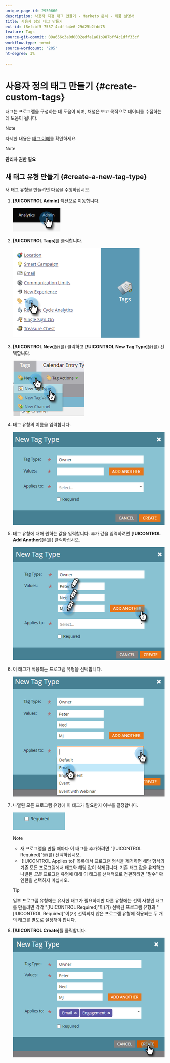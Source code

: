 ```yaml
---
unique-page-id: 2950660
description: 사용자 지정 태그 만들기 - Marketo 문서 - 제품 설명서
title: 사용자 정의 태그 만들기
exl-id: f8efcbf5-7557-4cdf-b4e6-29d25b2fdd75
feature: Tags
source-git-commit: 09a656c3a0d0002edfa1a61b987bff4c1dff33cf
workflow-type: tm+mt
source-wordcount: '205'
ht-degree: 3%

---
```


# 사용자 정의 태그 만들기 {#create-custom-tags}

태그는 프로그램을 구성하는 데 도움이 되며, 채널은 보고 목적으로 데이터를 수집하는 데 도움이 됩니다.

>[!NOTE]
>
>자세한 내용은 [태그 이해](/help/marketo/product-docs/core-marketo-concepts/programs/working-with-programs/understanding-tags.md)를 확인하세요.

>[!NOTE]
>
>**관리자 권한 필요**

## 새 태그 유형 만들기 {#create-a-new-tag-type}

새 태그 유형을 만들려면 다음을 수행하십시오.

1. **[!UICONTROL Admin]** 섹션으로 이동합니다.

   ![](assets/create-custom-tags-1.png)

1. **[!UICONTROL Tags]**&#x200B;를 클릭합니다.

   ![](assets/create-custom-tags-2.png)

1. **[!UICONTROL New]**&#x200B;을(를) 클릭하고 **[!UICONTROL New Tag Type]**&#x200B;을(를) 선택합니다.

   ![](assets/create-custom-tags-3.png)

1. 태그 유형의 이름을 입력합니다.

   ![](assets/create-custom-tags-4.png)

1. 태그 유형에 대해 원하는 값을 입력합니다. 추가 값을 입력하려면 **[!UICONTROL Add Another]**&#x200B;을(를) 클릭하십시오.

   ![](assets/create-custom-tags-5.png)

1. 이 태그가 적용되는 프로그램 유형을 선택합니다.

   ![](assets/create-custom-tags-6.png)

1. 나열된 모든 프로그램 유형에 이 태그가 필요한지 여부를 결정합니다.

   ![](assets/create-custom-tags-7.png)

   >[!NOTE]
   >
   >* 새 프로그램을 만들 때마다 이 태그를 추가하려면 &quot;[!UICONTROL Required]&quot;을(를) 선택하십시오.
   >* &#39;[!UICONTROL Applies to]&#39; 목록에서 프로그램 형식을 제거하면 해당 형식의 기존 모든 프로그램에서 태그와 해당 값이 삭제됩니다. 기존 태그 값을 유지하고 나열된 _모든_ 프로그램 유형에 대해 이 태그를 선택적으로 전환하려면 &quot;필수&quot; 확인란을 선택하지 마십시오.

   >[!TIP]
   >
   >일부 프로그램 유형에는 유사한 태그가 필요하지만 다른 유형에는 선택 사항인 태그를 만들려면 각각 &quot;[!UICONTROL Required]&quot;이(가) 선택된 프로그램 유형과 &quot;[!UICONTROL Required]&quot;이(가) 선택되지 않은 프로그램 유형에 적용되는 두 개의 태그를 별도로 설정해야 합니다.

1. **[!UICONTROL Create]**&#x200B;를 클릭합니다.

   ![](assets/create-custom-tags-8.png)
